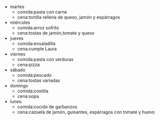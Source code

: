 
- martes
  - comida:pasta con carne
  - cena:tortilla rellena de queso, jamón y espárragos
- miércoles
  - comida:arroz sofrito
  - cena:tostas de jamón,tomate y queso
- jueves
  - comida:ensaladilla
  - cena:cumple Laura
- viernes
  - comida:pasta con verduras
  - cena:pizza
- sábado
  - comida:pescado
  - cena:tostas variadas
- domingo
  - comida:costilla
  - cena:sopa
- lunes:
  - comida:cocido de garbanzos
  - cena:cazuela de jamón, guisantes, espárragos con tomate y huevo
